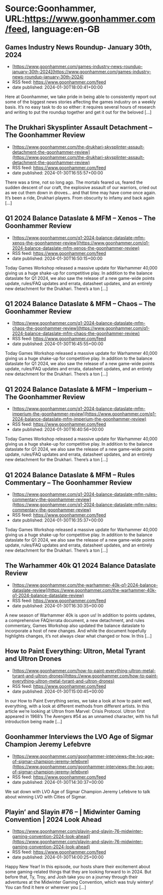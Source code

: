 # Source:Goonhammer, URL:https://www.goonhammer.com/feed, language:en-GB

## Games Industry News Roundup- January 30th, 2024
 - [https://www.goonhammer.com/games-industry-news-roundup-january-30th-2024](https://www.goonhammer.com/games-industry-news-roundup-january-30th-2024)
 - RSS feed: https://www.goonhammer.com/feed
 - date published: 2024-01-30T18:00:41+00:00

Here at Goonhammer, we take pride in being able to consistently report out some of the biggest news stories affecting the games industry on a weekly basis. It’s no easy task to do so either: it requires several hours of research and writing to put the roundup together and get it out for the beloved [&#8230;]

## The Drukhari Skysplinter Assault Detachment – The Goonhammer Review
 - [https://www.goonhammer.com/the-drukhari-skysplinter-assault-detachment-the-goonhammer-review](https://www.goonhammer.com/the-drukhari-skysplinter-assault-detachment-the-goonhammer-review)
 - RSS feed: https://www.goonhammer.com/feed
 - date published: 2024-01-30T16:55:57+00:00

There was a time, not so long ago. The mortals feared us, feared the sudden descent of our craft, the explosive assault of our warriors, cried out as we cut them down in droves… and that time may have come once again.  It’s been a ride, Drukhari players. From obscurity to infamy and back again [&#8230;]

## Q1 2024 Balance Dataslate & MFM – Xenos – The Goonhammer Review
 - [https://www.goonhammer.com/q1-2024-balance-dataslate-mfm-xenos-the-goonhammer-review](https://www.goonhammer.com/q1-2024-balance-dataslate-mfm-xenos-the-goonhammer-review)
 - RSS feed: https://www.goonhammer.com/feed
 - date published: 2024-01-30T16:50:15+00:00

Today Games Workshop released a massive update for Warhammer 40,000 giving us a huge shake-up for competitive play. In addition to the balance dataslate for Q1 2024, we also saw the release of a new game-wide points update, rules/FAQ updates and errata, datasheet updates, and an entirely new detachment for the Drukhari. There’s a ton [&#8230;]

## Q1 2024 Balance Dataslate & MFM – Chaos – The Goonhammer Review
 - [https://www.goonhammer.com/q1-2024-balance-dataslate-mfm-chaos-the-goonhammer-review](https://www.goonhammer.com/q1-2024-balance-dataslate-mfm-chaos-the-goonhammer-review)
 - RSS feed: https://www.goonhammer.com/feed
 - date published: 2024-01-30T16:45:55+00:00

Today Games Workshop released a massive update for Warhammer 40,000 giving us a huge shake-up for competitive play. In addition to the balance dataslate for Q1 2024, we also saw the release of a new game-wide points update, rules/FAQ updates and errata, datasheet updates, and an entirely new detachment for the Drukhari. There’s a ton [&#8230;]

## Q1 2024 Balance Dataslate & MFM – Imperium – The Goonhammer Review
 - [https://www.goonhammer.com/q1-2024-balance-dataslate-mfm-imperium-the-goonhammer-review](https://www.goonhammer.com/q1-2024-balance-dataslate-mfm-imperium-the-goonhammer-review)
 - RSS feed: https://www.goonhammer.com/feed
 - date published: 2024-01-30T16:40:56+00:00

Today Games Workshop released a massive update for Warhammer 40,000 giving us a huge shake-up for competitive play. In addition to the balance dataslate for Q1 2024, we also saw the release of a new game-wide points update, rules/FAQ updates and errata, datasheet updates, and an entirely new detachment for the Drukhari. There’s a ton [&#8230;]

## Q1 2024 Balance Dataslate & MFM – Rules Commentary – The Goonhammer Review
 - [https://www.goonhammer.com/q1-2024-balance-dataslate-mfm-rules-commentary-the-goonhammer-review](https://www.goonhammer.com/q1-2024-balance-dataslate-mfm-rules-commentary-the-goonhammer-review)
 - RSS feed: https://www.goonhammer.com/feed
 - date published: 2024-01-30T16:35:37+00:00

Today Games Workshop released a massive update for Warhammer 40,000 giving us a huge shake-up for competitive play. In addition to the balance dataslate for Q1 2024, we also saw the release of a new game-wide points update, rules/FAQ updates and errata, datasheet updates, and an entirely new detachment for the Drukhari. There’s a ton [&#8230;]

## The Warhammer 40k Q1 2024 Balance Dataslate Review
 - [https://www.goonhammer.com/the-warhammer-40k-q1-2024-balance-dataslate-review](https://www.goonhammer.com/the-warhammer-40k-q1-2024-balance-dataslate-review)
 - RSS feed: https://www.goonhammer.com/feed
 - date published: 2024-01-30T16:30:35+00:00

A new season of Warhammer 40k is upon us! In addition to points updates, a comprehensive FAQ/errata document, a new detachment, and rules commentary, Games Workshop also updated the balance dataslate to incorporate a host of new changes. And while the document hopefully highlights changes, it’s not always clear what changed or how. In this [&#8230;]

## How to Paint Everything: Ultron, Metal Tyrant and Ultron Drones
 - [https://www.goonhammer.com/how-to-paint-everything-ultron-metal-tyrant-and-ultron-drones](https://www.goonhammer.com/how-to-paint-everything-ultron-metal-tyrant-and-ultron-drones)
 - RSS feed: https://www.goonhammer.com/feed
 - date published: 2024-01-30T15:00:45+00:00

In our How to Paint Everything series, we take a look at how to paint well, everything, with a look at different methods from different artists. In this article we’re looking at Ultron from Marvel: Crisis Protocol. Ultron first appeared in 1968&#8217;s The Avengers #54 as an unnamed character, with his full introduction being made [&#8230;]

## Goonhammer Interviews the LVO Age of Sigmar Champion Jeremy Lefebvre
 - [https://www.goonhammer.com/goonhammer-interviews-the-lvo-age-of-sigmar-champion-jeremy-lefebvre](https://www.goonhammer.com/goonhammer-interviews-the-lvo-age-of-sigmar-champion-jeremy-lefebvre)
 - RSS feed: https://www.goonhammer.com/feed
 - date published: 2024-01-30T14:30:37+00:00

We sat down with LVO Age of Sigmar Champion Jeremy Lefebvre to talk about winning LVO with Cities of Sigmar.

## Playin’ and Slayin #76 – | Midwinter Gaming Convention | 2024 Look Ahead
 - [https://www.goonhammer.com/playin-and-slayin-76-midwinter-gaming-convention-2024-look-ahead](https://www.goonhammer.com/playin-and-slayin-76-midwinter-gaming-convention-2024-look-ahead)
 - RSS feed: https://www.goonhammer.com/feed
 - date published: 2024-01-30T14:00:25+00:00

Happy New Year! In this episode, our hosts share their excitement about some gaming-related things that they are looking forward to in 2024. But before that, Ty, Troy, and Josh take you on a journey through their adventures at the Midwinter Gaming Convention, which was truly wintery! You can find it here or wherever you [&#8230;]

